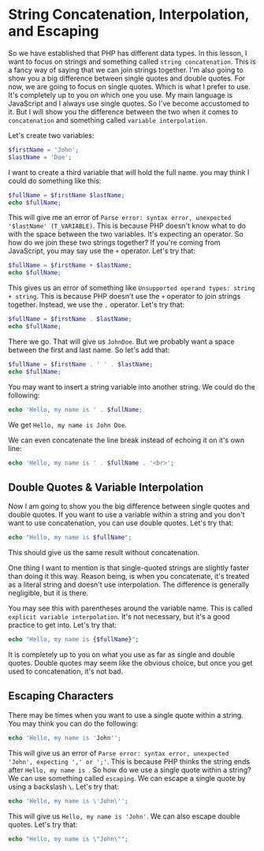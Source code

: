 # String Concatenation, Interpolation, and Escaping

So we have established that PHP has different data types. In this lesson, I want to focus on strings and something called `string concatenation`. This is a fancy way of saying that we can join strings together. I'm also going to show you a big difference between single quotes and double quotes. For now, we are going to focus on single quotes. Which is what I prefer to use. It's completely up to you on which one you use. My main language is JavaScript and I always use single quotes. So I've become accustomed to it. But I will show you the difference between the two when it comes to `concatenation` and something called `variable interpolation`.

Let's create two variables:

```php
$firstName = 'John';
$lastName = 'Doe';
```

I want to create a third variable that will hold the full name. you may think I could do something like this:

```php
$fullName = $firstName $lastName;
echo $fullName;
```

This will give me an error of `Parse error: syntax error, unexpected '$lastName' (T_VARIABLE)`. This is because PHP doesn't know what to do with the space between the two variables. It's expecting an operator. So how do we join these two strings together? If you're coming from JavaScript, you may say use the `+` operator. Let's try that:

```php
$fullName = $firstName + $lastName;
echo $fullName;
```

This gives us an error of something like `Unsupported operand types: string + string`. This is because PHP doesn't use the `+` operator to join strings together. Instead, we use the `.` operator. Let's try that:

```php
$fullName = $firstName . $lastName;
echo $fullName;
```

There we go. That will give us `JohnDoe`. But we probably want a space between the first and last name. So let's add that:

```php
$fullName = $firstName . ' ' . $lastName;
echo $fullName;
```

You may want to insert a string variable into another string. We could do the following:

```php
echo 'Hello, my name is ' . $fullName;
```

We get `Hello, my name is John Doe`.

We can even concatenate the line break instead of echoing it on it's own line:

```php
echo 'Hello, my name is ' . $fullName . '<br>';
```

## Double Quotes & Variable Interpolation

Now I am going to show you the big difference between single quotes and double quotes. If you want to use a variable within a string and you don't want to use concatenation, you can use double quotes. Let's try that:

```php
echo "Hello, my name is $fullName";
```

This should give us the same result without concatenation. 

One thing I want to mention is that single-quoted strings are slightly faster than doing it this way. Reason being, is when you concatenate, it's treated as a literal string and doesn't use interpolation. The difference is generally negligible, but it is there.

You may see this with parentheses around the variable name. This is called `explicit variable interpolation`. It's not necessary, but it's a good practice to get into. Let's try that:

```php
echo "Hello, my name is {$fullName}";
```

It is completely up to you on what you use as far as single and double quotes. Double quotes may seem like the obvious choice, but once you get used to concatenation, it's not bad.

## Escaping Characters

There may be times when you want to use a single quote within a string. You may think you can do the following:

```php
echo 'Hello, my name is 'John'';
```

This will give us an error of `Parse error: syntax error, unexpected 'John', expecting ',' or ';'`. This is because PHP thinks the string ends after `Hello, my name is `. So how do we use a single quote within a string? We can use something called `escaping`. We can escape a single quote by using a backslash `\`. Let's try that:

```php
echo 'Hello, my name is \'John\'';
```

This will give us `Hello, my name is 'John'`. We can also escape double quotes. Let's try that:

```php
echo "Hello, my name is \"John\"";
```
